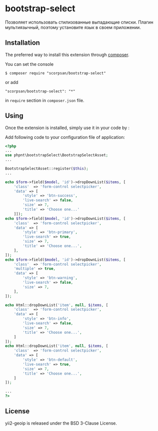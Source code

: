 # bootstrap-select

Позволяет использовать стилизованные выпадающие списки. Плагин мультиязычный, поэтому установите язык в своем приложении.

## Installation

The preferred way to install this extension through [composer](http://getcomposer.org/download/).

You can set the console

```
$ composer require "scorpsan/bootstrap-select"
```

or add

```
"scorpsan/bootstrap-select": "*"
```

in ```require``` section in `composer.json` file.

## Using

Once the extension is installed, simply use it in your code by  :

Add following code to your configuration file of application:

```php
<?php
...
use phpnt\bootstrapSelect\BootstrapSelectAsset;
...

BootstrapSelectAsset::register($this);
...

echo $form->field($model, 'id')->dropDownList($items, [
    'class'  => 'form-control selectpicker',
    'data' => [
        'style' => 'btn-success',
        'live-search' => false,
        'size' => 7,
        'title' => 'Choose one...'
    ]]);
echo $form->field($model, 'id')->dropDownList($items, [
    'class'  => 'form-control selectpicker',
    'data' => [
        'style' => 'btn-primary',
        'live-search' => true,
        'size' => 7,
        'title' => 'Choose one...',
    ],
]);
echo $form->field($model, 'id')->dropDownList($items, [
    'class'  => 'form-control selectpicker',
    'multiple' => true,
    'data' => [
        'style' => 'btn-warning',
        'live-search' => false,
        'size' => 7,
    ],
]);

echo Html::dropDownList('item', null, $items, [
    'class'  => 'form-control selectpicker',
    'data' => [
        'style' => 'btn-info',
        'live-search' => false,
        'size' => 7,
        'title' => 'Choose one...',
    ]
]);
echo Html::dropDownList('item', null, $items, [
    'class'  => 'form-control selectpicker',
    'data' => [
        'style' => 'btn-default',
        'live-search' => true,
        'size' => 7,
        'title' => 'Choose one...',
    ]
]);

...
?>
```

## License

yii2-geoip is released under the BSD 3-Clause License.
